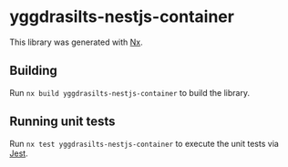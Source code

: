 # yggdrasilts-nestjs-container

This library was generated with [Nx](https://nx.dev).

## Building

Run `nx build yggdrasilts-nestjs-container` to build the library.

## Running unit tests

Run `nx test yggdrasilts-nestjs-container` to execute the unit tests via [Jest](https://jestjs.io).
